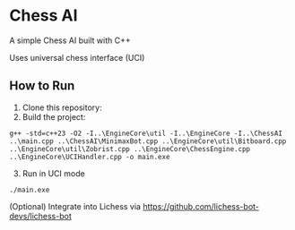 # Chess AI

A simple Chess AI built with C++

Uses universal chess interface (UCI)


## How to Run
1. Clone this repository:
2. Build the project:
```
g++ -std=c++23 -O2 -I..\EngineCore\util -I..\EngineCore -I..\ChessAI ..\main.cpp ..\ChessAI\MinimaxBot.cpp ..\EngineCore\util\Bitboard.cpp ..\EngineCore\util\Zobrist.cpp ..\EngineCore\ChessEngine.cpp ..\EngineCore\UCIHandler.cpp -o main.exe
```
3. Run in UCI mode
```
./main.exe
```

(Optional) Integrate into Lichess via https://github.com/lichess-bot-devs/lichess-bot